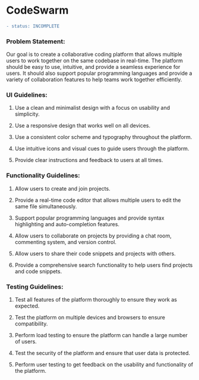 # CodeSwarm
```diff
- status: INCOMPLETE
```
### Problem Statement:
Our goal is to create a collaborative coding platform that allows multiple users to work together on the same codebase in real-time. The platform should be easy to use, intuitive, and provide a seamless experience for users. It should also support popular programming languages and provide a variety of collaboration features to help teams work together efficiently.

### UI Guidelines:

1. Use a clean and minimalist design with a focus on usability and simplicity.

2. Use a responsive design that works well on all devices.

3. Use a consistent color scheme and typography throughout the platform.

4. Use intuitive icons and visual cues to guide users through the platform.

5. Provide clear instructions and feedback to users at all times.

### Functionality Guidelines:

1. Allow users to create and join projects.

2. Provide a real-time code editor that allows multiple users to edit the same file simultaneously.

3. Support popular programming languages and provide syntax highlighting and auto-completion features.

4. Allow users to collaborate on projects by providing a chat room, commenting system, and version control.

5. Allow users to share their code snippets and projects with others.

6. Provide a comprehensive search functionality to help users find projects and code snippets.

### Testing Guidelines:

1. Test all features of the platform thoroughly to ensure they work as expected.

2. Test the platform on multiple devices and browsers to ensure compatibility.

3. Perform load testing to ensure the platform can handle a large number of users.

4. Test the security of the platform and ensure that user data is protected.

5. Perform user testing to get feedback on the usability and functionality of the platform.